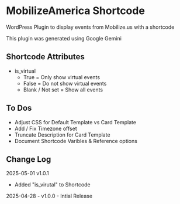 # MobilizeAmerica Shortcode 
WordPress Plugin to display events from Mobilize.us with a shortcode

This plugin was generated using Google Gemini

## Shortcode Attributes
* is_virtual
  * True = Only show virtual events
  * False = Do not show virtual events
  * Blank / Not set = Show all events   

## To Dos
* Adjust CSS for Default Template vs Card Template
* Add / Fix Timezone offset
* Truncate Description for Card Template
* Document Shortcode Varibles & Reference options 


## Change Log

2025-05-01 v1.0.1
* Added "is_virutal" to Shortcode

2025-04-28 - v1.0.0 - Intial Release
